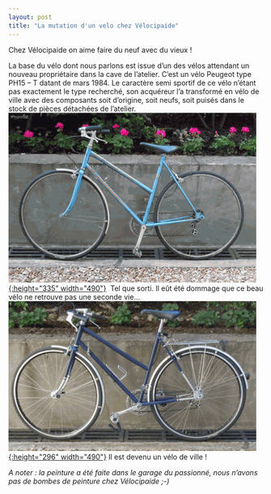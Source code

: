 ```yaml
---
layout: post
title: "La mutation d'un velo chez Vélocipaide"
---
```



Chez Vélocipaide on aime faire du neuf avec du vieux !

La base du vélo dont nous parlons est issue d’un des vélos attendant un nouveau propriétaire dans la cave de l’atelier. C’est un vélo Peugeot type PH15 – T datant de mars 1984. Le caractère semi sportif de ce vélo n’étant pas exactement le type recherché, son acquéreur l’a transformé en vélo de ville avec des composants soit d’origine, soit neufs, soit puisés dans le stock de pièces détachées de l’atelier.
[![](/assets/old/velo-Peugeot-semi-sportif-type-PH15-T-avant-490x335.png "vélo Peugeot semi sportif type PH15-T avant"){:height="335" width="490"}](/assets/old/velo-Peugeot-semi-sportif-type-PH15-T-avant.png)
 Tel que sorti. Il eût été dommage que ce beau vélo ne retrouve pas une seconde vie…
[![](/assets/old/velo-Peugeot-ville-apres-490x296.png "vélo Peugeot ville après"){:height="296" width="490"}](/assets/old/velo-Peugeot-ville-apres.png)
Il est devenu un vélo de ville !
  
*A noter : la peinture a été faite dans le garage du passionné, nous n’avons pas de bombes de peinture chez Vélocipaide ;-)*
